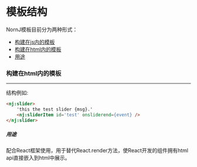 # 模板结构

NornJ模板目前分为两种形式：
* [构建在js内的模板](#构建在js内的模板)
* [构建在html内的模板](构建在html内的模板)
 * [用途](#用途)

### 构建在html内的模板
* * *

结构例如:
```html
<nj:slider>
    'this the test slider {msg}.'
    <nj:sliderItem id='test' onsliderend={event} />
</nj:slider>
```

##### 用途

配合React框架使用，用于替代React.render方法，使React开发的组件拥有html api直接嵌入到html中展示。
